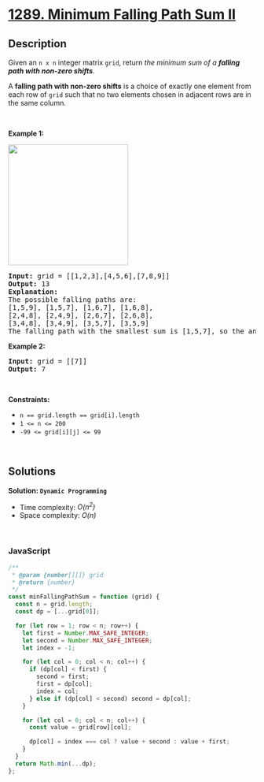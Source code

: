 # [1289. Minimum Falling Path Sum II](https://leetcode.com/problems/minimum-falling-path-sum-ii)

## Description

<div class="elfjS" data-track-load="description_content"><p>Given an <code>n x n</code> integer matrix <code>grid</code>, return <em>the minimum sum of a <strong>falling path with non-zero shifts</strong></em>.</p>

<p>A <strong>falling path with non-zero shifts</strong> is a choice of exactly one element from each row of <code>grid</code> such that no two elements chosen in adjacent rows are in the same column.</p>

<p>&nbsp;</p>
<p><strong class="example">Example 1:</strong></p>
<img alt="" src="https://assets.leetcode.com/uploads/2021/08/10/falling-grid.jpg" style="width: 244px; height: 245px;">
<pre><strong>Input:</strong> grid = [[1,2,3],[4,5,6],[7,8,9]]
<strong>Output:</strong> 13
<strong>Explanation:</strong> 
The possible falling paths are:
[1,5,9], [1,5,7], [1,6,7], [1,6,8],
[2,4,8], [2,4,9], [2,6,7], [2,6,8],
[3,4,8], [3,4,9], [3,5,7], [3,5,9]
The falling path with the smallest sum is&nbsp;[1,5,7], so the answer is&nbsp;13.
</pre>

<p><strong class="example">Example 2:</strong></p>

<pre><strong>Input:</strong> grid = [[7]]
<strong>Output:</strong> 7
</pre>

<p>&nbsp;</p>
<p><strong>Constraints:</strong></p>

<ul>
	<li><code>n == grid.length == grid[i].length</code></li>
	<li><code>1 &lt;= n &lt;= 200</code></li>
	<li><code>-99 &lt;= grid[i][j] &lt;= 99</code></li>
</ul>
</div>

<p>&nbsp;</p>

## Solutions

**Solution: `Dynamic Programming`**

- Time complexity: <em>O(n<sup>2</sup>)</em>
- Space complexity: <em>O(n)</em>

<p>&nbsp;</p>

### **JavaScript**

```js
/**
 * @param {number[][]} grid
 * @return {number}
 */
const minFallingPathSum = function (grid) {
  const n = grid.length;
  const dp = [...grid[0]];

  for (let row = 1; row < n; row++) {
    let first = Number.MAX_SAFE_INTEGER;
    let second = Number.MAX_SAFE_INTEGER;
    let index = -1;

    for (let col = 0; col < n; col++) {
      if (dp[col] < first) {
        second = first;
        first = dp[col];
        index = col;
      } else if (dp[col] < second) second = dp[col];
    }

    for (let col = 0; col < n; col++) {
      const value = grid[row][col];

      dp[col] = index === col ? value + second : value + first;
    }
  }
  return Math.min(...dp);
};
```
